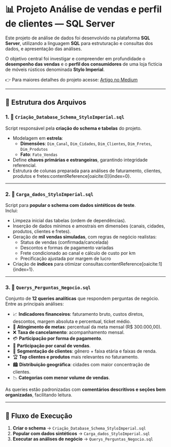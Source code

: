 # 📊 Projeto Análise de vendas e perfil de clientes — SQL Server

Este projeto de análise de dados foi desenvolvido na plataforma **SQL Server**, utilizando a linguagem **SQL** para estruturação e consultas dos dados, e apresentação das análises.  

O objetivo central foi investigar e compreender em profundidade o **desempenho das vendas** e o **perfil dos consumidores** de uma loja fictícia de móveis rústicos denominada **Stylo Imperial**.  

👉 Para maiores detalhes do projeto acesse: [Artigo no Medium](https://medium.com/@kenialara94/an%C3%A1lise-de-vendas-e-perfil-de-clientes-sqlserver-d060ef8169eb)

---

## 📂 Estrutura dos Arquivos

### 1. 📜 `Criação_Database_Schema_StyloImperial.sql`
Script responsável pela **criação do schema e tabelas** do projeto.  
- Modelagem em **estrela**:  
  - **Dimensões**: `Dim_Canal`, `Dim_Cidades`, `Dim_Clientes`, `Dim_Fretes`, `Dim_Produtos`  
  - **Fato**: `Fato_Vendas`  
- Define **chaves primárias e estrangeiras**, garantindo integridade referencial.  
- Estrutura de colunas preparada para análises de faturamento, clientes, produtos e fretes:contentReference[oaicite:0]{index=0}.

---

### 2. 📜 `Carga_dados_StyloImperial.sql`
Script para **popular o schema com dados sintéticos de teste**.  
Inclui:  
- Limpeza inicial das tabelas (ordem de dependências).  
- Inserção de dados mínimos e amostrais em dimensões (canais, cidades, produtos, clientes e fretes).  
- Geração de **mil vendas simuladas**, com regras de negócio realistas:
  - Status de vendas (confirmada/cancelada)  
  - Descontos e formas de pagamento variadas  
  - Frete condicionado ao canal e cálculo de custo por km  
  - Precificação ajustada por margem de lucro  
- Criação de **índices** para otimizar consultas:contentReference[oaicite:1]{index=1}.

---

### 3. 📜 `Querys_Perguntas_Negocio.sql`
Conjunto de **12 queries analíticas** que respondem perguntas de negócio.  
Entre as principais análises:  
- 📈 **Indicadores financeiros**: faturamento bruto, custos diretos, descontos, margem absoluta e percentual, ticket médio.  
- 🎯 **Atingimento de metas**: percentual da meta mensal (R$ 300.000,00).  
- ❌ **Taxa de cancelamento**: acompanhamento mensal.  
- 💳 **Participação por forma de pagamento**.  
- 🛒 **Participação por canal de vendas**.  
- 👥 **Segmentação de clientes**: gênero + faixa etária e faixas de renda.  
- 🏆 **Top clientes e produtos** mais relevantes no faturamento.  
- 🏙️ **Distribuição geográfica**: cidades com maior concentração de clientes.  
- 📉 **Categorias com menor volume de vendas**.  

As queries estão padronizadas com **comentários descritivos e seções bem organizadas**, facilitando leitura.

---

## 🔗 Fluxo de Execução

1. **Criar o schema** → `Criação_Database_Schema_StyloImperial.sql` 
2. **Popular com dados sintéticos** → `Carga_dados_StyloImperial.sql`
3. **Executar as análises de negócio** → `Querys_Perguntas_Negocio.sql`
